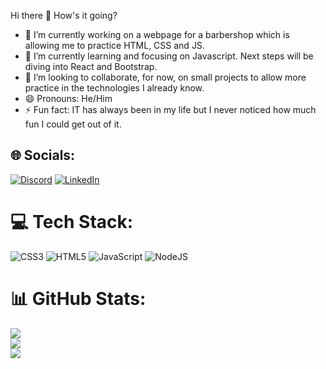 Hi there 👋 How's it going? 

- 🔭 I’m currently working on a webpage for a barbershop which is allowing me to practice HTML, CSS and JS. 
- 🌱 I’m currently learning and focusing on Javascript. Next steps will be diving into React and Bootstrap. 
- 👯 I’m looking to collaborate, for now, on small projects to allow more practice in the technologies I already know. 
- 😄 Pronouns: He/Him
- ⚡ Fun fact: IT has always been in my life but I never noticed how much fun I could get out of it. 

## 🌐 Socials:
[![Discord](https://img.shields.io/badge/Discord-%237289DA.svg?logo=discord&logoColor=white)](htttps://discord.gg/tabascum#8202) [![LinkedIn](https://img.shields.io/badge/LinkedIn-%230077B5.svg?logo=linkedin&logoColor=white)](https://linkedin.com/in/vascodmarques) 

# 💻 Tech Stack:
![CSS3](https://img.shields.io/badge/css3-%231572B6.svg?style=flat&logo=css3&logoColor=white) ![HTML5](https://img.shields.io/badge/html5-%23E34F26.svg?style=flat&logo=html5&logoColor=white) ![JavaScript](https://img.shields.io/badge/javascript-%23323330.svg?style=flat&logo=javascript&logoColor=%23F7DF1E) ![NodeJS](https://img.shields.io/badge/node.js-6DA55F?style=flat&logo=node.js&logoColor=white) 

# 📊 GitHub Stats:
![](https://github-readme-stats.vercel.app/api?username=tabascum&theme=onedark&hide_border=false&include_all_commits=false&count_private=false)<br/>
![](https://github-readme-streak-stats.herokuapp.com/?user=tabascum&theme=onedark&hide_border=false)<br/>
![](https://github-readme-stats.vercel.app/api/top-langs/?username=tabascum&theme=onedark&hide_border=false&include_all_commits=false&count_private=false&layout=compact)
